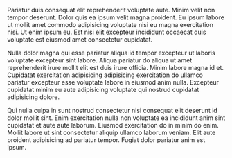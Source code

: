 Pariatur duis consequat elit reprehenderit voluptate aute. Minim velit non tempor deserunt. Dolor quis ea ipsum velit magna proident. Eu ipsum labore ut mollit amet commodo adipisicing voluptate nisi eu magna exercitation nisi. Ut enim ipsum eu. Est nisi elit excepteur incididunt occaecat duis voluptate est eiusmod amet consectetur cupidatat.

Nulla dolor magna qui esse pariatur aliqua id tempor excepteur ut laboris voluptate excepteur sint labore. Aliqua pariatur do aliqua ut amet reprehenderit irure mollit elit est duis irure officia. Minim labore magna id et. Cupidatat exercitation adipisicing adipisicing exercitation do ullamco pariatur excepteur esse voluptate labore in eiusmod anim nulla. Excepteur cupidatat minim eu aute adipisicing voluptate qui nostrud cupidatat adipisicing dolore.

Qui nulla culpa in sunt nostrud consectetur nisi consequat elit deserunt id dolor mollit sint. Enim exercitation nulla non voluptate ea incididunt anim sint cupidatat et aute aute laborum. Eiusmod exercitation do in minim do enim. Mollit labore ut sint consectetur aliquip ullamco laborum veniam. Elit aute proident adipisicing ad pariatur tempor. Fugiat dolor pariatur anim est ipsum.